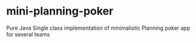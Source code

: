 # mini-planning-poker
Pure Java Single class implementation of minimalistic Planning poker app for several teams
